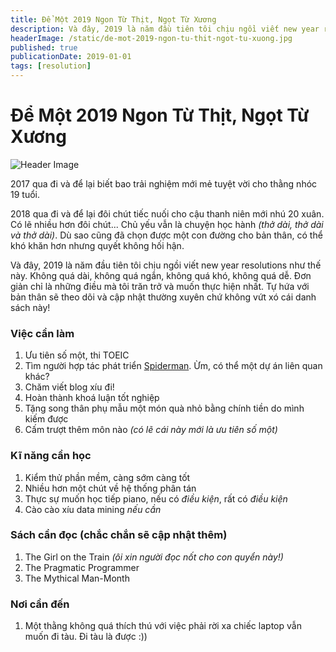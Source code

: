 ```yaml
---
title: Để Một 2019 Ngon Từ Thịt, Ngọt Từ Xương
description: Và đây, 2019 là năm đầu tiên tôi chịu ngồi viết new year resolutions như thế này. Không quá dài, không quá ngắn, không quá khó, không quá dễ. Đơn giản chỉ là những điều mà tôi trăn trở và muốn thực hiện nhất. Tự hứa với bản thân sẽ theo dõi và cập nhật thường xuyên chứ không vứt xó cái danh sách này!
headerImage: /static/de-mot-2019-ngon-tu-thit-ngot-tu-xuong.jpg
published: true
publicationDate: 2019-01-01
tags: [resolution]
---
```

# Để Một 2019 Ngon Từ Thịt, Ngọt Từ Xương

![Header Image](/static/de-mot-2019-ngon-tu-thit-ngot-tu-xuong.jpg)

2017 qua đi và để lại biết bao trải nghiệm mới mẻ tuyệt vời cho thằng nhóc 19 tuổi.

2018 qua đi và để lại đôi chút tiếc nuối cho cậu thanh niên mới nhú 20 xuân. Có lẽ nhiều hơn đôi chút... Chủ yếu vẫn là chuyện học hành *(thở dài, thở dài và thở dài)*. Dù sao cũng đã chọn được một con đường cho bản thân, có thể khó khăn hơn nhưng quyết không hối hận.

Và đây, 2019 là năm đầu tiên tôi chịu ngồi viết new year resolutions như thế này. Không quá dài, không quá ngắn, không quá khó, không quá dễ. Đơn giản chỉ là những điều mà tôi trăn trở và muốn thực hiện nhất. Tự hứa với bản thân sẽ theo dõi và cập nhật thường xuyên chứ không vứt xó cái danh sách này!

### Việc cần làm
1. Ưu tiên số một, thi TOEIC
2. Tìm người hợp tác phát triển [Spiderman](https://github.com/albert-team/spiderman). Ừm, có thể một dự án liên quan khác?
3. Chăm viết blog xíu đi!
4. Hoàn thành khoá luận tốt nghiệp
5. Tặng song thân phụ mẫu một món quà nhỏ bằng chính tiền do mình kiếm được
6. Cấm trượt thêm môn nào *(có lẽ cái này mới là ưu tiên số một)*

### Kĩ năng cần học
1. Kiểm thử phần mềm, càng sớm càng tốt
2. Nhiều hơn một chút về hệ thống phân tán
3. Thực sự muốn học tiếp piano, nếu có *điều kiện*, rất có *điều kiện*
4. Cào cào xíu data mining *nếu cần*

### Sách cần đọc (chắc chắn sẽ cập nhật thêm)
1. The Girl on the Train *(ôi xin người đọc nốt cho con quyển này!)*
2. The Pragmatic Programmer
3. The Mythical Man-Month

### Nơi cần đến
1. Một thằng không quá thích thú với việc phải rời xa chiếc laptop vẫn muốn đi tàu. Đi tàu là được :))
